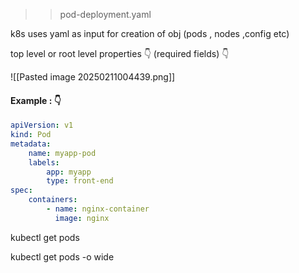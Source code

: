 
>>pod-deployment.yaml

k8s uses yaml as input for creation of obj (pods , nodes ,config etc)

top level or root level properties 👇
(required fields) 👇

![[Pasted image 20250211004439.png]]


#### Example : 👇

```yaml
apiVersion: v1
kind: Pod 
metadata: 
	name: myapp-pod
	labels:
		app: myapp
		type: front-end
spec:
	containers:
		- name: nginx-container
		  image: nginx
```



kubectl get pods

kubectl get pods -o wide


